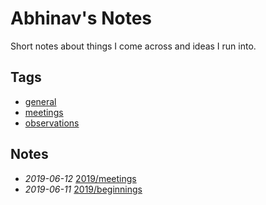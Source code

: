 # Abhinav's Notes

Short notes about things I come across and ideas I run into.

## Tags

- [general](./tags/general)
- [meetings](./tags/meetings)
- [observations](./tags/observations)

## Notes

- *2019-06-12* [2019/meetings](./2019/meetings)
- *2019-06-11* [2019/beginnings](./2019/beginnings)
